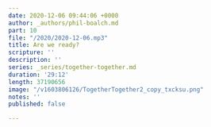 ```yaml
---
date: 2020-12-06 09:44:06 +0000
author: _authors/phil-boalch.md
part: 10
file: "/2020/2020-12-06.mp3"
title: Are we ready?
scripture: ''
description: ''
series: _series/together-together.md
duration: '29:12'
length: 37190656
image: "/v1603806126/TogetherTogether2_copy_txcksu.png"
notes: ''
published: false

---
```

